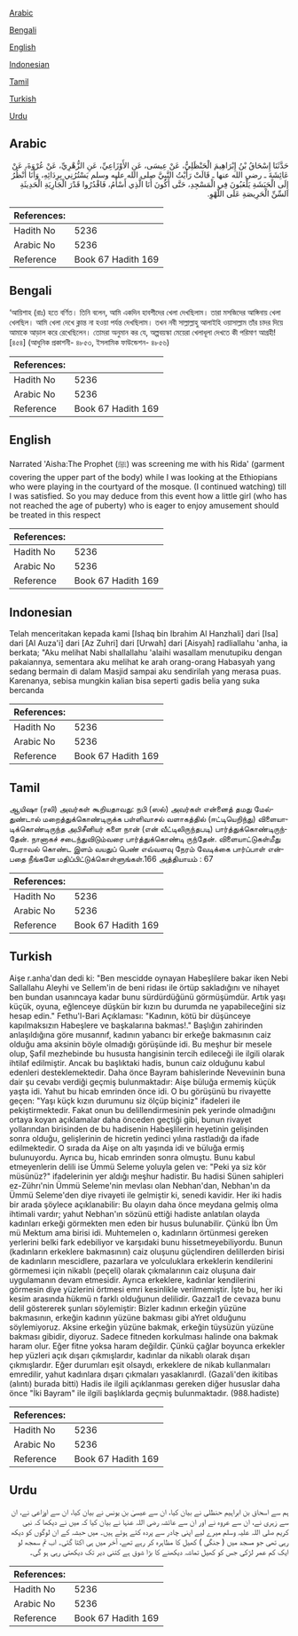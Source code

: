 [Arabic](#arabic)

[Bengali](#bengali)

[English](#english)

[Indonesian](#indonesian)

[Tamil](#tamil)

[Turkish](#turkish)

[Urdu](#urdu)

## Arabic


<div dir="rtl" lang="ar" style={{fontSize:'larger',backgroundColor:'#f8f9fa',padding:20}}>
حَدَّثَنَا إِسْحَاقُ بْنُ إِبْرَاهِيمَ الْحَنْظَلِيُّ، عَنْ عِيسَى، عَنِ الأَوْزَاعِيِّ، عَنِ الزُّهْرِيِّ، عَنْ عُرْوَةَ، عَنْ عَائِشَةَ ـ رضى الله عنها ـ قَالَتْ رَأَيْتُ النَّبِيَّ صلى الله عليه وسلم يَسْتُرُنِي بِرِدَائِهِ، وَأَنَا أَنْظُرُ إِلَى الْحَبَشَةِ يَلْعَبُونَ فِي الْمَسْجِدِ، حَتَّى أَكُونَ أَنَا الَّذِي أَسْأَمُ، فَاقْدُرُوا قَدْرَ الْجَارِيَةِ الْحَدِيثَةِ السِّنِّ الْحَرِيصَةِ عَلَى اللَّهْوِ‏.‏
</div>
<div style={{backgroundColor:'#f8f9fa',padding:20, marginBottom: 10}}><table> <thead> <tr> <th>References:</th> <th></th> </tr> </thead> <tbody><tr><td>Hadith No</td><td>5236</td></tr><tr><td>Arabic No</td><td>5236</td></tr><tr><td>Reference</td><td>Book 67 Hadith 169</td></tr></tbody></table></div>

## Bengali


<div dir="ltr" lang="bn" style={{fontSize:'larger',backgroundColor:'#f8f9fa',padding:20}}>
‘আয়িশাহ (রাঃ) হতে বর্ণিত। তিনি বলেন, আমি একদিন হাবশীদের খেলা দেখছিলাম। তারা মসজিদের আঙ্গিনায় খেলা খেলছিল। আমি খেলা দেখে ক্লান্ত না হওয়া পর্যন্ত দেখছিলাম। তখন নবী সাল্লাল্লাহু আলাইহি ওয়াসাল্লাম তাঁর চাদর দিয়ে আমাকে আড়াল করে রেখেছিলেন। তোমরা অনুমান কর যে, অল্পবয়স্কা মেয়েরা খেলাধূলা দেখতে কী পরিমাণ আগ্রহী! [৪৫৪] (আধুনিক প্রকাশনী- ৪৮৫৩, ইসলামিক ফাউন্ডেশন- ৪৮৫৬)
</div>
<div style={{backgroundColor:'#f8f9fa',padding:20, marginBottom: 10}}><table> <thead> <tr> <th>References:</th> <th></th> </tr> </thead> <tbody><tr><td>Hadith No</td><td>5236</td></tr><tr><td>Arabic No</td><td>5236</td></tr><tr><td>Reference</td><td>Book 67 Hadith 169</td></tr></tbody></table></div>

## English


<div dir="ltr" lang="en" style={{fontSize:'larger',backgroundColor:'#f8f9fa',padding:20}}>
Narrated 'Aisha:The Prophet (ﷺ) was screening me with his Rida' (garment covering the upper part of the body) while I was looking at the Ethiopians who were playing in the courtyard of the mosque. (I continued watching) till I was satisfied. So you may deduce from this event how a little girl (who has not reached the age of puberty) who is eager to enjoy amusement should be treated in this respect
</div>
<div style={{backgroundColor:'#f8f9fa',padding:20, marginBottom: 10}}><table> <thead> <tr> <th>References:</th> <th></th> </tr> </thead> <tbody><tr><td>Hadith No</td><td>5236</td></tr><tr><td>Arabic No</td><td>5236</td></tr><tr><td>Reference</td><td>Book 67 Hadith 169</td></tr></tbody></table></div>

## Indonesian


<div dir="ltr" lang="id" style={{fontSize:'larger',backgroundColor:'#f8f9fa',padding:20}}>
Telah menceritakan kepada kami [Ishaq bin Ibrahim Al Hanzhali] dari [Isa] dari [Al Auza'i] dari [Az Zuhri] dari [Urwah] dari [Aisyah] radliallahu 'anha, ia berkata; "Aku melihat Nabi shallallahu 'alaihi wasallam menutupiku dengan pakaiannya, sementara aku melihat ke arah orang-orang Habasyah yang sedang bermain di dalam Masjid sampai aku sendirilah yang merasa puas. Karenanya, sebisa mungkin kalian bisa seperti gadis belia yang suka bercanda
</div>
<div style={{backgroundColor:'#f8f9fa',padding:20, marginBottom: 10}}><table> <thead> <tr> <th>References:</th> <th></th> </tr> </thead> <tbody><tr><td>Hadith No</td><td>5236</td></tr><tr><td>Arabic No</td><td>5236</td></tr><tr><td>Reference</td><td>Book 67 Hadith 169</td></tr></tbody></table></div>

## Tamil


<div dir="ltr" lang="ta" style={{fontSize:'larger',backgroundColor:'#f8f9fa',padding:20}}>
ஆயிஷா (ரலி) அவர்கள் கூறியதாவது: நபி (ஸல்) அவர்கள் என்னைத் தமது மேல்துண்டால் மறைத்துக்கொண்டிருக்க பள்ளிவாசல் வளாகத்தில் (ஈட்டியெறிந்து) விளையாடிக்கொண்டிருந்த அபிசீனியர் களை நான் (என் வீட்டிலிருந்தபடி) பார்த்துக்கொண்டிருந்தேன். நானாகச் சடைந்துவிடும்வரை பார்த்துக்கொண்டி ருந்தேன். விளையாட்டுகள்மீது பேராவல் கொண்ட இளம் வயதுப் பெண் எவ்வளவு நேரம் வேடிக்கை பார்ப்பாள் என்பதை நீங்களே மதிப்பிட்டுக்கொள்ளுங்கள்.166 அத்தியாயம் : 67
</div>
<div style={{backgroundColor:'#f8f9fa',padding:20, marginBottom: 10}}><table> <thead> <tr> <th>References:</th> <th></th> </tr> </thead> <tbody><tr><td>Hadith No</td><td>5236</td></tr><tr><td>Arabic No</td><td>5236</td></tr><tr><td>Reference</td><td>Book 67 Hadith 169</td></tr></tbody></table></div>

## Turkish


<div dir="ltr" lang="tr" style={{fontSize:'larger',backgroundColor:'#f8f9fa',padding:20}}>
Aişe r.anha'dan dedi ki: "Ben mescidde oynayan Habeşlilere bakar iken Nebi Sallallahu Aleyhi ve Sellem'in de beni ridası ile örtüp sakladığını ve nihayet ben bundan usanıncaya kadar bunu sürdürdüğünü görmüşümdür. Artık yaşı küçük, oyuna, eğlenceye düşkün bir kızın bu durumda ne yapabileceğini siz hesap edin." Fethu'l-Bari Açıklaması: "Kadının, kötü bir düşünceye kapılmaksızın Habeşlere ve başkalarına bakmas!." Başlığın zahirinden anlaşıldığına göre musannıf, kadının yabancı bir erkeğe bakmasının caiz olduğu ama aksinin böyle olmadığı görüşünde idi. Bu meşhur bir mesele olup, Şafil mezhebinde bu hususta hangisinin tercih edileceği ile ilgili olarak ihtilaf edilmiştir. Ancak bu başlıktaki hadis, bunun caiz olduğunu kabul edenleri desteklemektedir. Daha önce Bayram bahislerinde Nevevıinin buna dair şu cevabı verdiği geçmiş bulunmaktadır: Aişe büluğa ermemiş küçük yaşta idi. Yahut bu hicab emrinden önce idi. O bu görüşünü bu rivayette geçen: "Yaşı küçk kızın durumunu siz ölçüp biçiniz" ifadeleri ile pekiştirmektedir. Fakat onun bu delillendirmesinin pek yerinde olmadığını ortaya koyan açıklamalar daha önceden geçtiği gibi, bunun rivayet yollarından birisinden de bu hadisenin Habeşlilerin heyetinin gelişinden sonra olduğu, gelişlerinin de hicretin yedinci yılına rastladığı da ifade edilmektedir. O sırada da Aişe on altı yaşında idi ve büluğa ermiş bulunuyordu. Ayrıca bu, hicab emrinden sonra olmuştu. Bunu kabul etmeyenlerin delili ise Ümmü Seleme yoluyla gelen ve: "Peki ya siz kör müsünüz?" ifadelerinin yer aldığı meşhur hadistir. Bu hadisi Sünen sahipleri ez-Zührı'nin Ümmü Seleme'nin mevlası olan Nebhan'dan, Nebhan'ın da Ümmü Seleme'den diye rivayeti ile gelmiştir ki, senedi kavidir. Her iki hadis bir arada şöylece açıklanabilir: Bu olayın daha önce meydana gelmiş olma ihtimali vardır; yahut Nebhan'ın sözünü ettiği hadiste anlatılan olayda kadınları erkeği görmekten men eden bir husus bulunabilir. Çünkü İbn Üm mü Mektum ama birisi idi. Muhtemelen o, kadınların örtünmesi gereken yerlerini belki fark edebiliyor ve karşıdaki bunu hissetmeyebiliyordu. Bunun (kadınların erkeklere bakmasının) caiz oluşunu güçlendiren delillerden birisi de kadınların mescidlere, pazarlara ve yolculuklara erkeklerin kendilerini görmemesi için nikablı (peçeli) olarak çıkmalarının caiz oluşuna dair uygulamanın devam etmesidir. Ayrıca erkeklere, kadınlar kendilerini görmesin diye yüzlerini örtmesi emri kesinlikle verilmemiştir. İşte bu, her iki kesim arasında hükmü n farklı olduğunun delilidir. Gazzal1 de cevaza bunu delil göstererek şunları söylemiştir: Bizler kadının erkeğin yüzüne bakmasının, erkeğin kadının yüzüne bakması gibi aYret olduğunu söylemiyoruz. Aksine erkeğin yüzüne bakmak, erkeğin tüysüzün yüzüne bakması gibidir, diyoruz. Sadece fitneden korkulması halinde ona bakmak haram olur. Eğer fitne yoksa haram değildir. Çünkü çağlar boyunca erkekler hep yüzleri açık dışarı çıkmışlardır, kadınlar da nikablı olarak dışarı çıkmışlardır. Eğer durumları eşit olsaydı, erkeklere de nikab kullanmaları emredilir, yahut kadınlara dışarı çıkmaları yasaklanırdl. (Gazali'den ikitibas (alıntı) burada bitti) Hadis ile ilgili açıklanması gereken diğer hususlar daha önce "İki Bayram" ile ilgili başlıklarda geçmiş bulunmaktadır. (988.hadiste)
</div>
<div style={{backgroundColor:'#f8f9fa',padding:20, marginBottom: 10}}><table> <thead> <tr> <th>References:</th> <th></th> </tr> </thead> <tbody><tr><td>Hadith No</td><td>5236</td></tr><tr><td>Arabic No</td><td>5236</td></tr><tr><td>Reference</td><td>Book 67 Hadith 169</td></tr></tbody></table></div>

## Urdu


<div dir="rtl" lang="ur" style={{fontSize:'larger',backgroundColor:'#f8f9fa',padding:20}}>
ہم سے اسحاق بن ابراہیم حنظلی نے بیان کیا، ان سے عیسیٰ بن یونس نے بیان کیا، ان سے اوزاعی نے، ان سے زہری نے، ان سے عروہ نے اور ان سے عائشہ رضی اللہ عنہا نے بیان کیا کہ میں نے دیکھا کہ نبی کریم صلی اللہ علیہ وسلم میرے لیے اپنی چادر سے پردہ کئے ہوئے ہیں۔ میں حبشہ کے ان لوگوں کو دیکھ رہی تھی جو مسجد میں ( جنگی ) کھیل کا مظاہرہ کر رہے تھے، آخر میں ہی اکتا گئی۔ اب تم سمجھ لو ایک کم عمر لڑکی جس کو کھیل تماشہ دیکھنے کا بڑا شوق ہے کتنی دیر تک دیکھتی رہی ہو گی۔
</div>
<div style={{backgroundColor:'#f8f9fa',padding:20, marginBottom: 10}}><table> <thead> <tr> <th>References:</th> <th></th> </tr> </thead> <tbody><tr><td>Hadith No</td><td>5236</td></tr><tr><td>Arabic No</td><td>5236</td></tr><tr><td>Reference</td><td>Book 67 Hadith 169</td></tr></tbody></table></div>